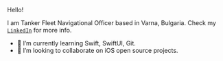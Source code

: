 Hello!

I am Tanker Fleet Navigational Officer based in Varna, Bulgaria. 
Check my [`LinkedIn`](https://www.linkedin.com/in/danylo-ternovoi-74079b239?lipi=urn%3Ali%3Apage%3Ad_flagship3_profile_view_base_contact_details%3B26wTn4bcQWiM%2BPSlML4eeA%3D%3D) for more info.


- 🌱 I’m currently learning Swift, SwiftUI, Git.
- 👯 I’m looking to collaborate on iOS open source projects.
